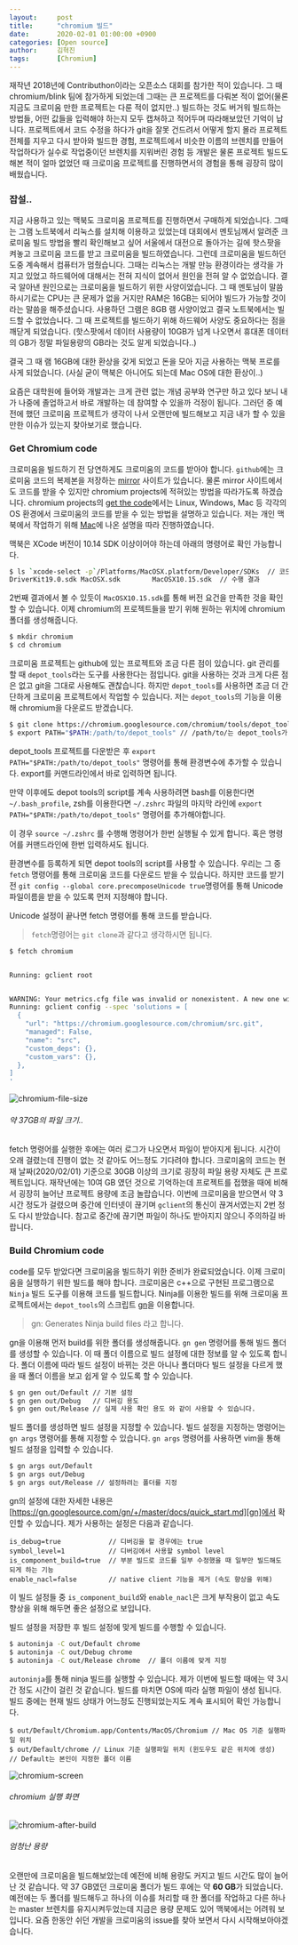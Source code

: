 ```yaml
---
layout:     post
title:      "chromium 빌드"
date:       2020-02-01 01:00:00 +0900
categories: [Open source]
author:     김혁진
tags:       [Chromium]
---
```


재작년 2018년에 Contributhon이라는 오픈소스 대회를 참가한 적이 있습니다. 그 때 chromium/blink 팀에 참가하게 되었는데
그때는 큰 프로젝트를 다뤄본 적이 없어(물론 지금도 크로미움 만한 프로젝트는 다룬 적이 없지만..) 빌드하는 것도 버거워 빌드하는 방법들,
어떤 값들을 입력해야 하는지 모두 캡쳐하고 적어두며 따라해보았던 기억이 납니다. 프로젝트에서 코드 수정을 하다가 git을 잘못 건드려서 어떻게 할지 몰라
프로젝트 전체를 지우고 다시 받아와 빌드한 경험, 프로젝트에서 비슷한 이름의 브렌치를 만들어 작업하다가 실수로 작업중이던 브렌치를 지워버린 경험 등
개발은 물론 프로젝트 빌드도 해본 적이 얼마 없었던 때 크로미움 프로젝트를 진행하면서의 경험을 통해 굉장히 많이 배웠습니다.

### 잡설..

지금 사용하고 있는 맥북도 크로미움 프로젝트를 진행하면서 구매하게 되었습니다. 그때는 그램 노트북에서 리눅스를 설치해 이용하고 있었는데
대회에서 멘토님께서 알려준 크로미움 빌드 방법을 빨리 확인해보고 싶어 서울에서 대전으로 돌아가는 길에 핫스팟을 켜놓고 크로미움 코드를 받고 크로미움을 빌드하였습니다.
그런데 크로미움을 빌드하던 도중 계속해서 컴퓨터가 멈췄습니다. 그때는 리눅스는 개발 만능 환경이라는 생각을 가지고 있었고 하드웨어에 대해서는 전혀 지식이 없어서
원인을 전혀 알 수 없었습니다. 결국 알아낸 원인으로는 크로미움을 빌드하기 위한 사양이었습니다. 그 때 멘토님이 말씀하시기로는 CPU는 큰 문제가 없을 거지만
RAM은 16GB는 되어야 빌드가 가능할 것이라는 말씀을 해주셨습니다. 사용하던 그램은 8GB 램 사양이었고 결국 노트북에서는 빌드할 수 없었습니다.
그 때 프로젝트를 빌드하기 위해 하드웨어 사양도 중요하다는 점을 깨닫게 되었습니다. (핫스팟에서 데이터 사용량이 10GB가 넘게 나오면서 휴대폰 데이터의 GB가 정말 파일용량의 GB라는 것도 알게 되었습니다..)  

결국 그 때 램 16GB에 대한 환상을 갖게 되었고 돈을 모아 지금 사용하는 맥북 프로를 사게 되었습니다. (사실 굳이 맥북은 아니어도 되는데 Mac OS에 대한 환상이..)  

요즘은 대학원에 들어와 개발과는 크게 관련 없는 개념 공부와 연구만 하고 있다 보니 내가 나중에 졸업하고서 바로 개발하는 데 참여할 수 있을까 걱정이 됩니다.
그러던 중 예전에 했던 크로미움 프로젝트가 생각이 나서 오랜만에 빌드해보고 지금 내가 할 수 있을만한 이슈가 있는지 찾아보기로 했습니다.

### Get Chromium code

크로미움을 빌드하기 전 당연하게도 크로미움의 코드를 받아야 합니다. `github`에는 크로미움 코드의 복제본을 저장하는 [mirror][chromium-mirror] 사이트가 있습니다.
물론 mirror 사이트에서도 코드를 받을 수 있지만 chromium projects에 적혀있는 방법을 따라가도록 하겠습니다. chromium projects의
[get the code][get-the-code]에서는 Linux, Windows, Mac 등 각각의 OS 환경에서 크로미움의 코드를 받을 수 있는 방법을 설명하고 있습니다.
저는 개인 맥북에서 작업하기 위해 [Mac][Mac-build]에 나온 설명을 따라 진행하였습니다.

맥북은 XCode 버전이 10.14 SDK 이상이어야 하는데 아래의 명령어로 확인 가능합니다. 

```bash
$ ls `xcode-select -p`/Platforms/MacOSX.platform/Developer/SDKs  // 코드
DriverKit19.0.sdk MacOSX.sdk        MacOSX10.15.sdk  // 수행 결과
```

2번째 결과에서 볼 수 있듯이 `MacOSX10.15.sdk`를 통해 버전 요건을 만족한 것을 확인할 수 있습니다. 이제 chromium의 프로젝트들을 받기 위해 
원하는 위치에 chromium 폴더를 생성해줍니다.

```bash
$ mkdir chromium
$ cd chromium
```

크로미움 프로젝트는 github에 있는 프로젝트와 조금 다른 점이 있습니다. git 관리를 할 때 `depot_tools`라는 도구를 사용한다는 점입니다.
git을 사용하는 것과 크게 다른 점은 없고 git을 그대로 사용해도 괜찮습니다. 하지만 `depot_tools`를 사용하면 조금 더 간단하게 크로미움 프로젝트에서
작업할 수 있습니다. 저는 `depot_tools`의 기능을 이용해 chromium을 다운로드 받겠습니다.

```bash
$ git clone https://chromium.googlesource.com/chromium/tools/depot_tools.git
$ export PATH="$PATH:/path/to/depot_tools" // /path/to/는 depot_tools가 있는 경로를 의미
```

depot_tools 프로젝트를 다운받은 후 `export PATH="$PATH:/path/to/depot_tools"` 명령어를 통해 환경변수에 추가할 수 있습니다.
export를 커맨드라인에서 바로 입력하면 됩니다.

만약 이후에도 depot tools의 script를 계속 사용하려면 bash를 이용한다면 `~/.bash_profile`,
zsh를 이용한다면 `~/.zshrc` 파일의 마지막 라인에 `export PATH="$PATH:/path/to/depot_tools"` 명령어를 추가해야합니다.

이 경우 `source ~/.zshrc` 를 수행해 명령어가 한번 실행될 수 있게 합니다. 혹은 명령어를 커맨드라인에 한번 입력하셔도 됩니다.

환경변수를 등록하게 되면 depot tools의 script를 사용할 수 있습니다. 우리는 그 중 `fetch` 명령어를 통해 크로미움 코드를 다운로드 받을 수 있습니다.
하지만 코드를 받기 전 `git config --global core.precomposeUnicode true`명령어를 통해 Unicode 파일이름을 받을 수 있도록 먼저 지정해야 합니다.

Unicode 설정이 끝나면 fetch 명령어를 통해 코드를 받습니다.

> `fetch`명령어는 `git clone`과 같다고 생각하시면 됩니다.

```bash
$ fetch chromium


Running: gclient root


WARNING: Your metrics.cfg file was invalid or nonexistent. A new one will be created.
Running: gclient config --spec 'solutions = [
  {
    "url": "https://chromium.googlesource.com/chromium/src.git",
    "managed": False,
    "name": "src",
    "custom_deps": {},
    "custom_vars": {},
  },
]
'
```

![chromium-file-size](/files/20200201/chromium_file_size.png)
###### 약 37GB의 파일 크기..

fetch 명령어를 실행한 후에는 여러 로그가 나오면서 파일이 받아지게 됩니다. 시간이 오래 걸렸는데 진행이 없는 것 같아도 어느정도 기다려야 합니다.
크로미움의 코드는 현재 날짜(2020/02/01) 기준으로 30GB 이상의 크기로 굉장히 파일 용량 자체도 큰 프로젝트입니다. 재작년에는 10여 GB 였던 것으로
기억하는데 프로젝트를 접했을 때에 비해서 굉장히 늘어난 프로젝트 용량에 조금 놀랍습니다. 이번에 크로미움을 받으면서 약 3시간 정도가 걸렸으며 중간에
인터넷이 끊기며 `gclient`의 통신이 끊겨서였는지 2번 정도 다시 받았습니다. 참고로 중간에 끊기면 파일이 하나도 받아지지 않으니 주의하길 바랍니다.

### Build Chromium code

code를 모두 받았다면 크로미움을 빌드하기 위한 준비가 완료되었습니다. 이제 크로미움을 실행하기 위한 빌드를 해야 합니다. 크로미움은 c++으로 구현된 프로그램으로
`Ninja` 빌드 도구를 이용해 코드를 빌드합니다. Ninja를 이용한 빌드를 위해 크로미움 프로젝트에서는 `depot_tools`의 스크립트 [gn][gn]을 이용합니다.

> gn: Generates Ninja build files 라고 합니다.

gn을 이용해 먼저 build를 위한 폴더를 생성해줍니다. `gn gen` 명령어를 통해 빌드 폴더를 생성할 수 있습니다.
이 때 폴더 이름으로 빌드 설정에 대한 정보를 알 수 있도록 합니다. 폴더 이름에 따라 빌드 설정이 바뀌는 것은 아니나 폴더마다 빌드 설정을 다르게 했을 때
폴더 이름을 보고 쉽게 알 수 있도록 할 수 있습니다.

```bash
$ gn gen out/Default // 기본 설정 
$ gn gen out/Debug   // 디버깅 용도
$ gn gen out/Release // 실제 사용 확인 용도 와 같이 사용할 수 있습니다.
```

빌드 폴더를 생성하면 빌드 설정을 지정할 수 있습니다. 빌드 설정을 지정하는 명령어는 `gn args` 명령어를 통해 지정할 수 있습니다.
`gn args` 명령어를 사용하면 vim을 통해 빌드 설정을 입력할 수 있습니다.

```bash
$ gn args out/Default  
$ gn args out/Debug  
$ gn args out/Release // 설정하려는 폴더를 지정  
```

gn의 설정에 대한 자세한 내용은 [https://gn.googlesource.com/gn/+/master/docs/quick_start.md][gn]에서 확인할 수 있습니다. 
제가 사용하는 설정은 다음과 같습니다.

```
is_debug=true            // 디버깅을 할 경우에는 true
symbol_level=1           // 디버깅에서 사용할 symbol level
is_component_build=true  // 부분 빌드로 코드를 일부 수정했을 때 일부만 빌드해도 되게 하는 기능
enable_nacl=false        // native client 기능을 제거 (속도 향상을 위해)
```

이 빌드 설정들 중 `is_component_build`와 `enable_nacl`은 크게 부작용이 없고 속도 향상을 위해 해두면 좋은 설정으로 보입니다.

빌드 설정을 저장한 후 빌드 설정에 맞게 빌드를 수행할 수 있습니다.

```bash
$ autoninja -C out/Default chrome  
$ autoninja -C out/Debug chrome
$ autoninja -C out/Release chrome  // 폴더 이름에 맞게 지정
```

`autoninja`를 통해 ninja 빌드를 실행할 수 있습니다. 제가 이번에 빌드할 때에는 약 3시간 정도 시간이 걸린 것 같습니다.
빌드를 마치면 OS에 따라 실행 파일이 생성 됩니다. 빌드 중에는 현재 빌드 상태가 어느정도 진행되었는지도 계속 표시되어 확인 가능합니다.

```
$ out/Default/Chromium.app/Contents/MacOS/Chromium // Mac OS 기준 실행파일 위치
$ out/Default/chrome // Linux 기준 실행파일 위치 (윈도우도 같은 위치에 생성)
// Default는 본인이 지정한 폴더 이름
```

![chromium-screen](/files/20200201/chromium_screen.png)
###### chromium 실행 화면

![chromium-after-build](/files/20200201/chromium_file_size_after_build.png)
###### 엄청난 용량

오랜만에 크로미움을 빌드해보았는데 예전에 비해 용량도 커지고 빌드 시간도 많이 늘어난 것 같습니다. 약 37 GB였던 크로미움 폴더가 빌드 후에는 약 **60 GB**가 
되었습니다. 예전에는 두 폴더를 빌드해두고 하나의 이슈를 처리할 때 한 폴더를 작업하고 다른 하나는 master 브렌치를 유지시켜두었는데 지금은 용량 문제도 있어
맥북에서는 어려워 보입니다. 요즘 한동안 쉬던 개발을 크로미움의 issue를 찾아 보면서 다시 시작해보아야겠습니다. 

[chromium-mirror]: https://github.com/chromium/chromium
[get-the-code]: https://www.chromium.org/developers/how-tos/get-the-code
[Mac-build]: https://chromium.googlesource.com/chromium/src/+/master/docs/mac_build_instructions.md

[gn]: https://gn.googlesource.com/gn/+/master/docs/quick_start.md
